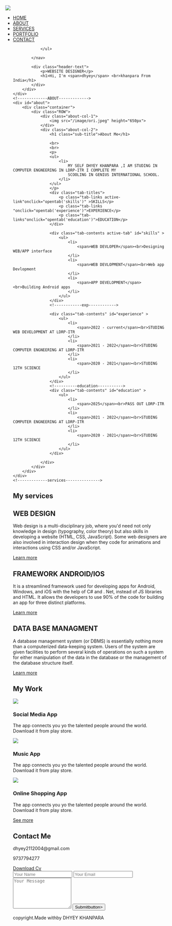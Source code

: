 <!DOCTYPE html>
<html lang="en">

<head>
    <meta charset="UTF-8">
    <meta http-equiv="X-UA-Compatible" content="IE=edge">
    <meta name="viewport" content="width=device-width, initial-scale=1.0">
    <title>PERSONAL PORTFOLIO WEBSITE</title>
    <link rel="stylesheet" href="style.css">
    <script src="https://kit.fontawesome.com/9cebcab26d.js" crossorigin="anonymous"></script>
</head>
<body>
    <div id="header">
        <div class="container">
            <nav>
                <img src="/image/WhatsApp Image 2022-10-15 at 10.02.46 PM.jpeg" class="logo">
                <ul>
                    <li><a href="#header">HOME</a></li>
                    <li><a href="#about">ABOUT</a></li>
                    <li><a href="#services">SERVICES</a></li>
                    <li><a href="#Portfolio">PORTFOLIO</a></li>
                    <li><a href="#contact">CONTACT</a></li>
                    
                </ul>
                
            </nav>

            <div class="header-text">
                <p>WEBSITE DESIGNER</p>
                <h1>Hi, I'm <span>dhyey</span> <br>khanpara From India</h1>
            </div>
        </div>
    </div>
    <!-------------ABOUT------------->
    <div id="about">
        <div class="container">
            <div class="ROW">
                <div class="about-col-1">
                    <img src="/image/ori.jpeg" height="650px">
                </div>
                <div class="about-col-2">
                    <h1 class="sub-title">About Me</h1>
                    
                    <br>
                    <br>
                    <p>
                    <ul>
                        <li>
                            MY SELF DHYEY KHANPARA ,I AM STUDING IN COMPUTER ENGNEERING IN LDRP-ITR I COMPLETE MY
                            SCOOLING IN GENIUS INTERNATIONAL SCHOOL.
                        </li>
                    </ul>
                    </p>
                    <div class="tab-titles">
                        <p class="tab-links active-link"onclick="opentab('skills')" >SKILLS</p>
                        <p class="tab-links "onclick="opentab('experience')">EXPERIENCE</p>
                        <p class="tab-links"onclick="opentab('education')">EDUCATION</p>
                    </div>

                    <div class="tab-contents active-tab" id="skills" >
                        <ul>
                            <li>
                                <span>WEB DEVLOPER</span><br>Designing WEB/APP interface
                            </li>
                            <li>
                                <span>WEB DEVLOPMENT</span><br>Web app Devlopment
                            </li>
                            <li>
                                <span>APP DEVELOPMENT</span><br>Building Android apps
                            </li>
                        </ul>
                    </div>
                    <!------------exp------------>

                    <div class="tab-contents" id="experience" >
                        <ul>
                            <li>
                                <span>2022 - current</span><br>STUDING WEB DEVELOPMENT AT LDRP-ITR
                            </li>
                            <li>
                                <span>2021 - 2022</span><br>STUDING COMPUTER ENGNEERING AT LDRP-ITR
                            </li>
                            <li>
                                <span>2020 - 2021</span><br>STUDING 12TH SCIENCE
                            </li>
                        </ul>
                    </div>
                    <!----------education----------->
                    <div class="tab-contents" id="education" >
                        <ul>
                            <li>
                                <span>2025</span><br>PASS OUT LDRP-ITR
                            </li>
                            <li>
                                <span>2021 - 2022</span><br>STUDING COMPUTER ENGNEERING AT LDRP-ITR
                            </li>
                            <li>
                                <span>2020 - 2021</span><br>STUDING 12TH SCIENCE
                            </li>
                        </ul>
                    </div>

                </div>
            </div>
        </div>
    </div>
    <!-------------services--------------->
   <div id="services">
    <div class="container">
        <h1 class="sub-title">My services</h1>
        <div class="services-list">
            <div>
                <i class="fa-solid fa-code"></i>
                <h2>WEB DESIGN</h2>
                <p>
                    Web design is a multi-disciplinary job, where you'd need not only knowledge in design (typography, color theory) but also skills in developing a website (HTML, CSS, JavaScript). Some web designers are also involved in interaction design when they code for animations and interactions using CSS and/or JavaScript.
                </p>
                <a href="https://www.geeksforgeeks.org/web-development/">Learn more</a>
            </div>
            <div>
                <i class="fa-solid fa-mobile"></i>
                <h2>FRAMEWORK ANDROID/IOS</h2>
                <p>
                    It is a streamlined framework used for developing apps for Android, Windows, and iOS with the help of C# and . Net, instead of JS libraries and HTML. It allows the developers to use 90% of the code for building an app for three distinct platforms.
                </p>
                <a href="https://www.geeksforgeeks.org/top-10-mobile-application-development-frameworks-in-2020/">Learn more</a>
            </div>
            <div>
                <i class="fa-solid fa-database"></i>
                <h2>DATA BASE MANAGMENT</h2>
                <p>
                    A database management system (or DBMS) is essentially nothing more than a computerized data-keeping system. Users of the system are given facilities to perform several kinds of operations on such a system for either manipulation of the data in the database or the management of the database structure itself.
                </p>
                <a href="https://www.geeksforgeeks.org/what-is-database/#:~:text=A%20database%20is%20a%20collection,data%20in%20a%20structured%20form.">Learn more</a>
            </div>
        </div>
    </div>
   </div>
   <!---------portfolio---------->
   <div id="Portfolio">
    <div class="container">
        <h1 class="sub-title">My Work</h1>
        <div class="work-list">
            <div class="work">
                <img src="/image/work-1.png">
                <div class="layer">
                    <h3>Social Media App</h3>
                    <p>The app connects you yo the talented people around the world.
                        Download it from play store.
                    </p>
                    <a href="https://www.instagram.com/"><i class="fa-sharp fa-solid fa-up-right-from-square"></i></a>
                </div>
            </div>
            <div class="work">
                <img src="/image/work-2.png">
                <div class="layer">
                    <h3>Music App</h3>
                    <p>The app connects you yo the talented people around the world.
                        Download it from play store.
                    </p>
                    <a href="https://www.spotify.com/in-en/"><i class="fa-sharp fa-solid fa-up-right-from-square"></i></a>
                </div>
            </div>
            <div class="work">
                <img src="/image/work-3.png">
                <div class="layer">
                    <h3>Online Shopping App</h3>
                    <p>The app connects you yo the talented people around the world.
                        Download it from play store.
                    </p>
                    <a href="
                    https://www.amazon.in/
                    "><i class="fa-sharp fa-solid fa-up-right-from-square"></i></a>
                </div>
            </div>
        </div>
        <a href="#" class="btn">See more</a>
    </div>
</div>
<!--------------contect----------->
<div id="contact">
    <div class="container">
        <div class="row">
            <div class="contact-left">
                <h1 class="sub-title">Contact Me</h1>
                <p><i class="fa-solid fa-envelope"></i>dhyey2112004@gmail.com</p>
                <p><i class="fa-solid fa-phone"></i>9737794277</p>
                <div class="social-icons">
                    <a href="https://www.instagram.com/_dhyey_21/"><i class="fa-brands fa-instagram"></i></a>
                    <a href="https://github.com/dhyeykhanpara21"><i class="fa-brands fa-github"></i></a>
                    <a href="https://www.linkedin.com/in/dhyey-khanpara-678791204/"><i class="fa-brands fa-linkedin"></i></a>
                    <a href="https://twitter.com/khanpara_dhyey"><i class="fa-brands fa-twitter"></i></a>
                </div>
                <a href="/CV.pdf" download class="btn btn2">Download Cv</a>
            </div>
            <div class="contact-right">
                <form name="submit-to-google-sheet">
                    <input type="text" name="Name" placeholder="Your Name" required>
                    <input type="email" name="Email" placeholder="Your Email" required>
                    <textarea name="Message" rows="6" placeholder="Your Message"></textarea>
                    <button type="Submit" class="btn btn2">Submitbutton>
                </form>
                <span id="msg"> </span>
            </div>
        </div>
    </div>
    <div class="copyright">
        <p>copyright.Made with<i class="fa-solid fa-heart"></i>by DHYEY KHANPARA</p>
    </div>
</div>    
    <script>

        var tablinks = document.getElementsByClassName("tab-links");
        var tabcontents = document.getElementsByClassName("tab-contents");

        function opentab(tabname)
        {
            for(tablink of tablinks){
                tablink.classlist.remove("active-link");
            }
            for(tabcontent of tabcontents){
                tabcontent.classlist.remove("active-tab");
            }
            event.currentTarget.classlist.add("active-link");
            document.getElementById(tabname).classlist.add("active-tab"); 
        }
        
    </script>
<script>
    const scriptURL = 'https://script.google.com/macros/s/AKfycbyUCnBZZeDZ5o1-zZI_hNpUDhZISx4lRag9m9uskbL-ofQmtV9hhzZod7_msKrFGt6s/exec'
    const form = document.forms['submit-to-google-sheet']
    const mag =document.getElementById("msg")
  
    form.addEventListener('submit', e => {
      e.preventDefault()
      fetch(scriptURL, { method: 'POST', body: new FormData(form)})
        .then(response => {
            msg.innerhtml="message sent successfully"
            setTimeout(function(){
                msg.innerhtml=""
            },5000)
            form.reset()
        })
        .catch(error => console.error('Error!', error.message))
    })
  </script>
</body>

</html>
